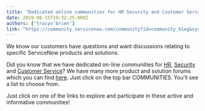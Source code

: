 ```yaml
---
title: "Dedicated online communities for HR Security and Customer Service"
date: 2019-08-15T19:32:25.000Z
authors: ["tracyo'brien"]
link: "https://community.servicenow.com/community?id=community_blog&sys_id=6c84365ddb1b3f004819fb24399619b8"
---
```

<p>We know our customers have questions and want discussions relating to specific ServiceNow products and solutions.</p>
<p>Did you know that we have dedicated on-line communities for <a href="https://community.servicenow.com/community?id&#61;community_forum&amp;sys_id&#61;9e295a2ddbd897c068c1fb651f961996" rel="nofollow">HR</a>, <a href="https://community.servicenow.com/community?id&#61;community_forum&amp;sys_id&#61;be299a2ddbd897c068c1fb651f9619bb" rel="nofollow">Security</a> and <a href="https://community.servicenow.com/community?id&#61;community_forum&amp;sys_id&#61;bc29962ddbd897c068c1fb651f9619c0" rel="nofollow">Customer Service</a>? We have many more product and solution forums which you can find <a href="https://community.servicenow.com/community" rel="nofollow">here</a>. Just click on the top bar COMMUNITIES. You&#39;ll see a list to choose from.</p>
<p>Just click on one of the links to explore and participate in these active and informative communities! </p>